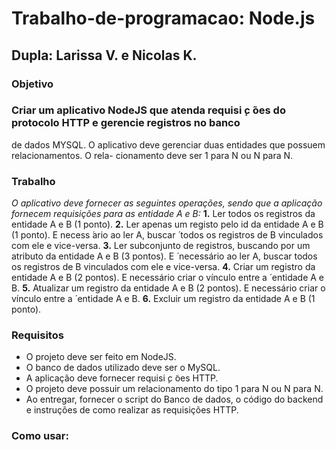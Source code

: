 # Trabalho-de-programacao: Node.js
## Dupla: Larissa V. e Nicolas K.

### Objetivo
### Criar um aplicativo NodeJS que atenda requisi ̧c ̃oes do protocolo HTTP e gerencie registros no banco
de dados MYSQL. O aplicativo deve gerenciar duas entidades que possuem relacionamentos. O rela-
cionamento deve ser 1 para N ou N para N.

### Trabalho
*O aplicativo deve fornecer as seguintes operações, sendo que a aplicação fornecem requisições para as
entidade A e B:*
**1.** Ler todos os registros da entidade A e B (1 ponto).
**2.** Ler apenas um registo pelo id da entidade A e B (1 ponto). E necess ́ario ao ler A, buscar  ́
todos os registros de B vinculados com ele e vice-versa.
**3.** Ler subconjunto de registros, buscando por um atributo da entidade A e B (3 pontos). E ́
necessário ao ler A, buscar todos os registros de B vinculados com ele e vice-versa.
**4.** Criar um registro da entidade A e B (2 pontos). E necessário criar o vínculo entre a  ́
entidade A e B.
**5.** Atualizar um registro da entidade A e B (2 pontos). E necessário criar o vínculo entre a  ́
entidade A e B.
**6.** Excluir um registro da entidade A e B (1 ponto).

### Requisitos
- O projeto deve ser feito em NodeJS.
- O banco de dados utilizado deve ser o MySQL.
- A aplicação deve fornecer requisi ̧c ̃oes HTTP.
- O projeto deve possuir um relacionamento do tipo 1 para N ou N para N.
- Ao entregar, fornecer o script do Banco de dados, o código do backend e instruções de como
realizar as requisições HTTP.

### Como usar:


